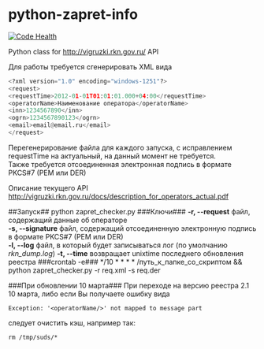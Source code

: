 python-zapret-info
==================

[![Code Health](https://landscape.io/github/yegorov-p/python-zapret-info/master/landscape.svg?style=flat)](https://landscape.io/github/yegorov-p/python-zapret-info/master)

Python class for http://vigruzki.rkn.gov.ru/ API

Для работы требуется сгенерировать XML вида

```python
<?xml version="1.0" encoding="windows-1251"?>
<request>
<requestTime>2012-01-01T01:01:01.000+04:00</requestTime>
<operatorName>Наименование оператора</operatorName>
<inn>1234567890</inn>
<ogrn>1234567890123</ogrn>
<email>email@email.ru</email>
</request>
```

Перегенерирование файла для каждого запуска, с исправлением requestTime на актуальный, на данный момент не требуется.  
Также требуется отсоединенная электронная подпись в формате PKCS#7 (PEM или DER)  

Описание текущего API http://vigruzki.rkn.gov.ru/docs/description_for_operators_actual.pdf

##Запуск##
python zapret_checker.py 
###Ключи###
**-r, --request** файл, содержащий данные об операторе  
**-s, --signature** файл, содержащий отсоединенную электронную подпись в формате PKCS#7 (PEM или DER)  
**-l, --log** файл, в который будет записываться лог (по умолчанию *rkn_dump.log*)
**-t, --time** возвращает unixtime последнего обновления реестра
###crontab -e###
*/10 * * * * /путь_к_папке_со_скриптом && python zapret_checker.py -r req.xml -s req.der

###При обновлении 10 марта###
При переходе на версию реестра 2.1 10 марта, либо если Вы получаете ошибку вида 

    Exception: '<operatorName/>' not mapped to message part
следует очистить кэш, например так:

    rm /tmp/suds/*
